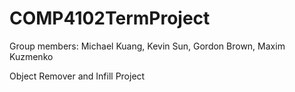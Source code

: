 # COMP4102TermProject
Group members: Michael Kuang, Kevin Sun, Gordon Brown, Maxim Kuzmenko

Object Remover and Infill Project
